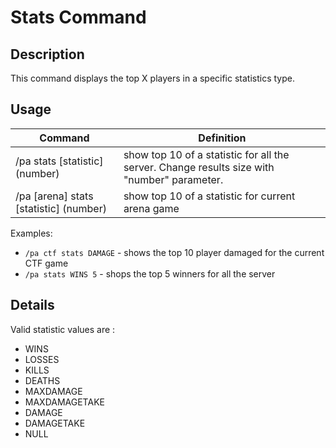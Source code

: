 # Stats Command

## Description

This command displays the top X players in a specific statistics type.

## Usage

Command |  Definition
------------- | -------------
/pa stats [statistic] (number) | show top 10 of a statistic for all the server. Change results size with "number" parameter.
/pa [arena] stats [statistic] (number) | show top 10 of a statistic for current arena game

Examples:
- `/pa ctf stats DAMAGE` - shows the top 10 player damaged for the current CTF game
- `/pa stats WINS 5` - shops the top 5 winners for all the server

## Details
Valid statistic values are :

- WINS
- LOSSES
- KILLS
- DEATHS
- MAXDAMAGE
- MAXDAMAGETAKE
- DAMAGE
- DAMAGETAKE
- NULL

